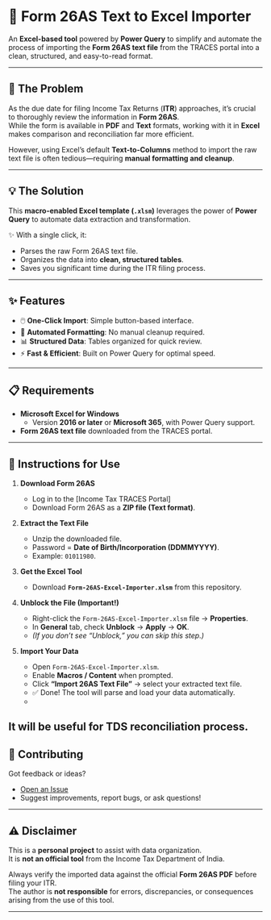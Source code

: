 # 📑 Form 26AS Text to Excel Importer

An **Excel-based tool** powered by **Power Query** to simplify and automate the process of importing the **Form 26AS text file** from the TRACES portal into a clean, structured, and easy-to-read format.

---

## 🚨 The Problem
As the due date for filing Income Tax Returns (**ITR**) approaches, it’s crucial to thoroughly review the information in **Form 26AS**.  
While the form is available in **PDF** and **Text** formats, working with it in **Excel** makes comparison and reconciliation far more efficient.

However, using Excel’s default **Text-to-Columns** method to import the raw text file is often tedious—requiring **manual formatting and cleanup**.

---

## 💡 The Solution
This **macro-enabled Excel template (`.xlsm`)** leverages the power of **Power Query** to automate data extraction and transformation.  

✨ With a single click, it:  
- Parses the raw Form 26AS text file.  
- Organizes the data into **clean, structured tables**.  
- Saves you significant time during the ITR filing process.  

---

## ✨ Features
- 🖱️ **One-Click Import**: Simple button-based interface.  
- 🧹 **Automated Formatting**: No manual cleanup required.  
- 📊 **Structured Data**: Tables organized for quick review.  
- ⚡ **Fast & Efficient**: Built on Power Query for optimal speed.  

---

## 📋 Requirements
- **Microsoft Excel for Windows**  
  - Version **2016 or later** or **Microsoft 365**, with Power Query support.  
- **Form 26AS text file** downloaded from the TRACES portal.  

---

## 🚀 Instructions for Use

1. **Download Form 26AS**  
   - Log in to the [Income Tax TRACES Portal]  
   - Download Form 26AS as a **ZIP file (Text format)**.  

2. **Extract the Text File**  
   - Unzip the downloaded file.  
   - Password = **Date of Birth/Incorporation (DDMMYYYY)**.  
   - Example: `01011980`.  

3. **Get the Excel Tool**  
   - Download **`Form-26AS-Excel-Importer.xlsm`** from this repository.  

4. **Unblock the File (Important!)**  
   - Right-click the `Form-26AS-Excel-Importer.xlsm` file → **Properties**.  
   - In **General** tab, check **Unblock** → **Apply** → **OK**.  
   - *(If you don’t see “Unblock,” you can skip this step.)*  

5. **Import Your Data**  
   - Open `Form-26AS-Excel-Importer.xlsm`.  
   - Enable **Macros / Content** when prompted.  
   - Click **“Import 26AS Text File”** → select your extracted text file.  
   - ✅ Done! The tool will parse and load your data automatically.
   -   
It will be useful for TDS reconciliation process.
---

## 🤝 Contributing
Got feedback or ideas?  
- [Open an Issue](https://github.com/iambalaji-k/Form-26AS-Excel-Importer/issues)  
- Suggest improvements, report bugs, or ask questions!  

---

## ⚠️ Disclaimer
This is a **personal project** to assist with data organization.  
It is **not an official tool** from the Income Tax Department of India.  

Always verify the imported data against the official **Form 26AS PDF** before filing your ITR.  
The author is **not responsible** for errors, discrepancies, or consequences arising from the use of this tool.  

---
